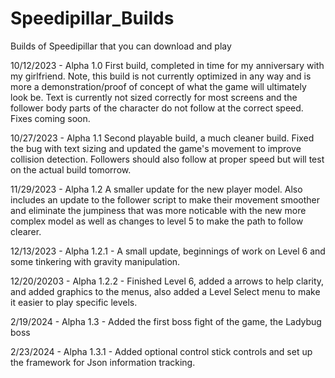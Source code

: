 # Speedipillar_Builds
Builds of Speedipillar that you can download and play

10/12/2023 - Alpha 1.0 First build, completed in time for my anniversary with my girlfriend. Note, this build is not currently optimized in any way and is more a demonstration/proof of concept of what the game will ultimately look be. Text is currently not sized correctly for most screens and the follower body parts of the character do not follow at the correct speed. Fixes coming soon.

10/27/2023 - Alpha 1.1 Second playable build, a much cleaner build. Fixed the bug with text sizing and updated the game's movement to improve collision detection. Followers should also follow at proper speed but will test on the actual build tomorrow.

11/29/2023 - Alpha 1.2 A smaller update for the new player model. Also includes an update to the follower script to make their movement smoother and eliminate the jumpiness that was more noticable with the new more complex model as well as changes to level 5 to make the path to follow clearer.

12/13/2023 - Alpha 1.2.1 - A small update, beginnings of work on Level 6 and some tinkering with gravity manipulation.

12/20/20203 - Alpha 1.2.2 - Finished Level 6, added a arrows to help clarity, and added graphics to the menus, also added a Level Select menu to make it easier to play specific levels.

2/19/2024 - Alpha 1.3 - Added the first boss fight of the game, the Ladybug boss

2/23/2024 - Alpha 1.3.1 - Added optional control stick controls and set up the framework for Json information tracking. 